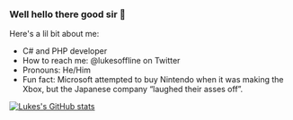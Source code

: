 ### Well hello there good sir 👋

<!--
**LukesOffline/LukesOffline** is a ✨ _special_ ✨ repository because its `README.md` (this file) appears on your GitHub profile.

Here are some ideas to get you started:
- 🔭 I’m currently working on ...
- 💬 Ask me about ...
-->

Here's a lil bit about me:

- C# and PHP developer
- How to reach me: @lukesoffline on Twitter
- Pronouns: He/Him
- Fun fact: Microsoft attempted to buy Nintendo when it was making the Xbox, but the Japanese company “laughed their asses off”.

[![Lukes's GitHub stats](https://github-readme-stats.vercel.app/api?username=LukesOffline&show_icons=true&theme=dark)](https://github.com/anuraghazra/github-readme-stats)
